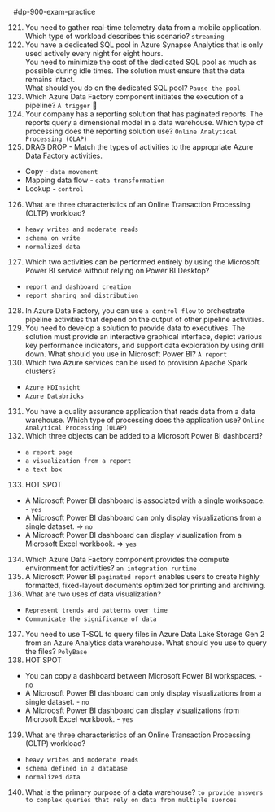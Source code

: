 #dp-900-exam-practice 

121. You need to gather real-time telemetry data from a mobile application. Which type of workload describes this scenario? `streaming`
122. You have a dedicated SQL pool in Azure Synapse Analytics that is only used actively every night for eight hours.  
You need to minimize the cost of the dedicated SQL pool as much as possible during idle times. The solution must ensure that the data remains intact.  
What should you do on the dedicated SQL pool? `Pause the pool`
123. Which Azure Data Factory component initiates the execution of a pipeline? `A trigger` 📝
124. Your company has a reporting solution that has paginated reports. The reports query a dimensional model in a data warehouse. Which type of processing does the reporting solution use? `Online Analytical Processing (OLAP)`
125. DRAG DROP - Match the types of activities to the appropriate Azure Data Factory activities.
- Copy - `data movement`
- Mapping data flow - `data transformation`
- Lookup - `control`
126. What are three characteristics of an Online Transaction Processing (OLTP) workload?
- `heavy writes and moderate reads`
- `schema on write`
- `normalized data`
127. Which two activities can be performed entirely by using the Microsoft Power BI service without relying on Power BI Desktop?
- `report and dashboard creation`
- `report sharing and distribution`
128. In Azure Data Factory, you can use `a control flow` to orchestrate pipeline activities that depend on the output of other pipeline activities.
129. You need to develop a solution to provide data to executives. The solution must provide an interactive graphical interface, depict various key performance indicators, and support data exploration by using drill down. What should you use in Microsoft Power BI? `A report`
130. Which two Azure services can be used to provision Apache Spark clusters?
- `Azure HDInsight`
- `Azure Databricks`
131. You have a quality assurance application that reads data from a data warehouse. Which type of processing does the application use? `Online Analytical Processing (OLAP)`
132. Which three objects can be added to a Microsoft Power BI dashboard?
- `a report page`
- `a visualization from a report`
- `a text box`
133. HOT SPOT
- A Microsoft Power BI dashboard is associated with a single workspace. - `yes`
- A Microsoft Power BI dashboard can only display visualizations from a single dataset. => `no`
- A Microsoft Power BI dashboard can display visualization from a Microsoft Excel workbook. => `yes`
134. Which Azure Data Factory component provides the compute environment for activities? `an integration runtime`
135. A Microsoft Power BI `paginated report` enables users to create highly formatted, fixed-layout documents optimized for printing and archiving.
136. What are two uses of data visualization?
- `Represent trends and patterns over time`
- `Communicate the significance of data`
137. You need to use T-SQL to query files in Azure Data Lake Storage Gen 2 from an Azure Analytics data warehouse. What should you use to query the files? `PolyBase`
138. HOT SPOT
- You can copy a dashboard between Microsoft Power BI workspaces. - `no`
- A Microsoft Power BI dashboard can only display visualizations from a single dataset. - `no`
- A Microosft Power BI dashboard can display visualizations from Microsoft Excel workbook. - `yes`
139. What are three characteristics of an Online Transaction Processing (OLTP) workload?
- `heavy writes and moderate reads`
- `schema defined in a database`
- `normalized data`
140. What is the primary purpose of a data warehouse? `to provide answers to complex queries that rely on data from multiple suorces`
